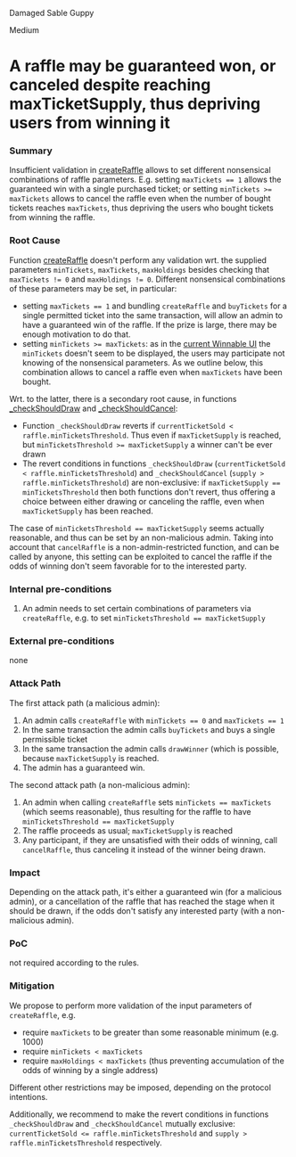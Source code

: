Damaged Sable Guppy

Medium

# A raffle may be guaranteed won, or canceled despite reaching maxTicketSupply, thus depriving users from winning it

### Summary

Insufficient validation in [createRaffle](https://github.com/sherlock-audit/2024-08-winnables-raffles/blob/main/public-contracts/contracts/WinnablesTicketManager.sol#L252-L274) allows to set different nonsensical combinations of raffle parameters. E.g. setting `maxTickets == 1` allows the guaranteed win with a single purchased ticket; or setting `minTickets >= maxTickets` allows to cancel the raffle even when the number of bought tickets reaches `maxTickets`, thus depriving the users who bought tickets from winning the raffle.

### Root Cause

Function [createRaffle](https://github.com/sherlock-audit/2024-08-winnables-raffles/blob/main/public-contracts/contracts/WinnablesTicketManager.sol#L252-L274) doesn't perform any validation wrt. the supplied parameters `minTickets`, `maxTickets`, `maxHoldings` besides checking that `maxTickets != 0` and `maxHoldings != 0`. Different nonsensical combinations of these parameters may be set, in particular:

- setting `maxTickets == 1` and bundling `createRaffle` and `buyTickets` for a single permitted ticket into the same transaction, will allow an admin to have a guaranteed win of the raffle. If the prize is large, there may be enough motivation to do that.
-  setting `minTickets >= maxTickets`: as in the [current Winnable UI](https://testnet.winnables.com/competitions/18) the `minTickets` doesn't seem to be displayed, the users may participate not knowing of the nonsensical parameters. As we outline below, this combination allows to cancel a raffle even when `maxTickets` have been bought.

Wrt. to the latter, there is a secondary root cause, in functions [_checkShouldDraw](https://github.com/sherlock-audit/2024-08-winnables-raffles/blob/main/public-contracts/contracts/WinnablesTicketManager.sol#L422-L432) and [_checkShouldCancel](https://github.com/sherlock-audit/2024-08-winnables-raffles/blob/main/public-contracts/contracts/WinnablesTicketManager.sol#L434-L441):

- Function `_checkShouldDraw` reverts if `currentTicketSold < raffle.minTicketsThreshold`. Thus even if `maxTicketSupply` is reached, but `minTicketsThreshold >= maxTicketSupply` a winner can't be ever drawn
- The revert conditions in functions `_checkShouldDraw` (`currentTicketSold < raffle.minTicketsThreshold`) and `_checkShouldCancel` (`supply > raffle.minTicketsThreshold`) are non-exclusive: if `maxTicketSupply == minTicketsThreshold` then both functions don't revert, thus offering a choice between either drawing or canceling the raffle, even when `maxTicketSupply` has been reached.

The case of `minTicketsThreshold == maxTicketSupply` seems actually reasonable, and thus can be set by an non-malicious admin. Taking into account that `cancelRaffle` is a non-admin-restricted function, and can be called by anyone, this setting can be exploited to cancel the raffle if the odds of winning don't seem favorable for to the interested party. 

### Internal pre-conditions

1. An admin needs to set certain combinations of parameters via `createRaffle`, e.g. to set `minTicketsThreshold == maxTicketSupply`

### External pre-conditions

none

### Attack Path

The first attack path (a malicious admin):

1. An admin calls `createRaffle` with `minTickets == 0` and `maxTickets == 1`
2. In the same transaction the admin calls `buyTickets` and buys a single permissible ticket
3. In the same transaction the admin calls `drawWinner` (which is possible, because `maxTicketSupply` is reached.
4. The admin has a guaranteed win.

The second attack path (a non-malicious admin):

1. An admin when calling  `createRaffle` sets `minTickets == maxTickets` (which seems reasonable), thus resulting for the raffle to have `minTicketsThreshold == maxTicketSupply`
5. The raffle proceeds as usual; `maxTicketSupply` is reached
6. Any participant, if they are unsatisfied with their odds of winning, call `cancelRaffle`, thus canceling it instead of the winner being drawn. 

### Impact

Depending on the attack path, it's either a guaranteed win (for a malicious admin), or a cancellation of the raffle that has reached the stage when it should be drawn, if the odds don't satisfy any interested party (with a non-malicious admin).

### PoC

not required according to the rules.

### Mitigation

We propose to perform more validation of the input parameters of `createRaffle`, e.g.
- require `maxTickets` to be greater than some reasonable minimum (e.g. 1000)
- require `minTickets < maxTickets`
- require `maxHoldings < maxTickets` (thus preventing accumulation of the odds of winning by a single address)

Different other restrictions may be imposed, depending on the protocol intentions.

Additionally, we recommend to make the revert conditions in functions `_checkShouldDraw` and `_checkShouldCancel` mutually exclusive: `currentTicketSold <= raffle.minTicketsThreshold` and  `supply > raffle.minTicketsThreshold` respectively.